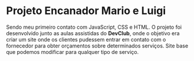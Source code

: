 # Projeto Encanador Mario e Luigi
 
 Sendo meu primeiro contato com JavaScript, CSS e HTML. 
 O projeto foi desenvolvido junto as aulas assistidas do **DevClub**, onde o objetivo era criar um site onde os clientes pudessem entrar em contato com o fornecedor para obter orçamentos sobre determinados serviços. 
 Site base que podemos modificar para qualquer tipo de serviço. 
